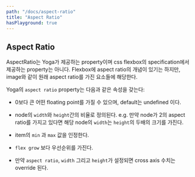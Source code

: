 ```yaml
---
path: "/docs/aspect-ratio"
title: "Aspect Ratio"
hasPlayground: true
---
```


## Aspect Ratio

<!-- AspectRatio is a property introduced by Yoga and is not present as a settable
property in the css flexbox specification. Flexbox does has the notion of
aspect ratio though for things with intrinsic aspect ratio such as images. -->

AspectRatio는 Yoga가 제공하는 property이며 css flexbox의 specification에서 제공하는 property는 아니다.
Flexbox에 aspect ratio의 개념이 있기는 하지만, image와 같이 원래 aspect ratio를 가진 요소들에 해당한다.

<!-- The `aspect ratio` property in Yoga has the following properties: -->

Yoga의 `aspect ratio` property는 다음과 같은 속성을 갖는다:

<!-- - Accepts any floating point value > 0, the default is undefined. -->

- 0보다 큰 어떤 floating point를 가질 수 있으며, default는 undefined 이다.

<!-- - Defined as the ratio between the `width` and the `height` of a node e.g. if a node has an aspect ratio of 2 then its `width` is twice the size of its `height`. -->

- node의 `width`와 `height`간의 비율로 정의된다. e.g. 만약 node가 2의 aspect ratio를 가지고 있다면
해당 node의 `width`는 `height`의 두배의 크기를 가진다.

<!-- - Respects the `min` and `max` dimensions of an item. -->

- item의 `min` 과 `max` 값을 인정한다.

<!-- - Has higher priority than `flex grow` -->

- `flex grow` 보다 우선순위를 가진다.

<!-- - If `aspect ratio`, `width`, and `height` are set then the cross axis dimension is overridden. -->

- 만약 `aspect ratio`, `width` 그리고 `height`가 설정되면 cross axis 수치는 override 된다.

<controls prop="aspectRatio"></controls>
